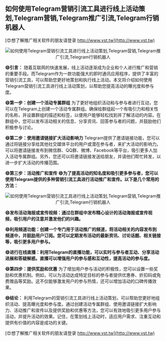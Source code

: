 ## **如何使用Telegram营销引流工具进行线上活动策划,Telegram营销,Telegram推广引流,Telegram行销机器人**

[😍想了解推广相关软件的朋友请登录 http://www.vst.tw](http://www.vst.tw)

 <center><img src="https://vst.tw/MP4/tuiguang/png/4.png" alt="如何使用Telegram营销引流工具进行线上活动策划,Telegram营销,Telegram推广引流,Telegram行销机器人"></center>

**😄引言：**
随着互联网的快速发展，线上活动逐渐成为企业和个人进行推广和营销的重要手段。而Telegram作为一款功能强大的即时通讯应用程序，提供了丰富的营销引流工具，可以帮助您更好地策划和执行线上活动。本文将介绍如何使用Telegram营销引流工具进行线上活动策划，以帮助您提高活动的曝光度和参与度。

**😄第一步：创建一个活动专属群组**
为了更好地组织活动和与参与者进行互动，您可以在Telegram上创建一个活动专属群组。确保给群组起一个有吸引力和相关性的名称，并设置群组的描述和标签，以便用户能够轻松找到并了解活动的内容。在群组中，您可以发布活动相关的信息、分享资讯、回答参与者的问题，并鼓励他们积极参与讨论。

**😄第二步：使用邀请链接扩大活动影响力**
Telegram提供了邀请链接功能，您可以通过将链接分享给其他社交媒体平台的用户或潜在参与者，来扩大活动的影响力。可以将邀请链接发布到微信群、QQ群、微博、Facebook等平台，吸引更多人加入活动专属群组。另外，您还可以将邀请链接发送给朋友，并请他们帮忙转发，以进一步扩大活动的传播范围。

**😄第三步：活动推广和宣传**
**😄为了提高活动的知名度和吸引更多参与者，您可以使用Telegram提供的多种营销引流工具进行活动推广和宣传。以下是几个常用的方法：**

 <center><img src="https://vst.tw/MP4/tuiguang/png/5.png" alt="如何使用Telegram营销引流工具进行线上活动策划,Telegram营销,Telegram推广引流,Telegram行销机器人"></center>

**😄发布活动海报或宣传视频：通过在群组中发布精心设计的活动海报或宣传视频，吸引用户的注意并激发他们的兴趣。**

**😄利用频道功能：创建一个专门用于活动推广的频道，将活动相关的内容发布到频道中，并鼓励用户订阅。您可以定期发布活动的最新资讯、讨论话题、相关链接等，吸引更多用户参与。**

**😄进行在线直播：利用Telegram的直播功能，可以实时与参与者互动、分享活动进展和答疑解惑。直播可以增强用户的参与感和互动性，提高活动的参与度。**

**😄第四步：提供奖励和优惠**
为了增加用户参与活动的积极性，您可以设置一些奖励和优惠机制。例如，可以为活动达成特定目标的参与者提供优惠券、折扣码或免费赠品等奖励。这不仅能够激发用户的参与热情，还可以增加活动的口碑传播效果。

**😄结论：**
利用Telegram的营销引流工具进行线上活动策划，可以帮助您更好地组织活动、提高曝光度和参与度。通过创建活动专属群组、使用邀请链接扩大影响力、活动推广和宣传以及提供奖励和优惠等方法，您可以有效地吸引更多用户参与活动，并提升活动的效果。记住，在策划线上活动时，适应用户需求、注重互动和提供有价值的内容是成功的关键。

[😍想了解推广相关软件的朋友请登录 http://www.vst.tw](http://www.vst.tw)



